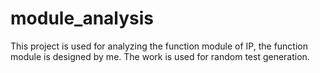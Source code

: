 # module_analysis
This project is used for analyzing the function module of IP, the function module is designed by me. The work is used for random test generation. 

